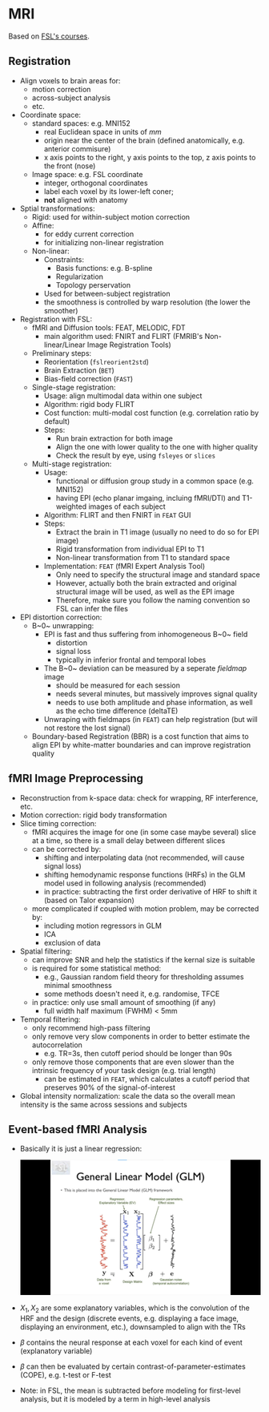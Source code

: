 # MRI

Based on [FSL's courses](https://open.win.ox.ac.uk/pages/fslcourse/website/online_materials.html).

## Registration

- Align voxels to brain areas for:
  - motion correction
  - across-subject analysis
  - etc.
- Coordinate space:
  - standard spaces: e.g. MNI152
    - real Euclidean space in units of *mm*
    - origin near the center of the brain (defined anatomically, e.g. anterior commisure)
    - x axis points to the right, y axis points to the top, z axis points to the front (nose)
  - Image space: e.g. FSL coordinate
    - integer, orthogonal coordinates
    - label each voxel by its lower-left coner;
    - **not** aligned with anatomy
- Sptial transformations:
  - Rigid: used for within-subject motion correction
  - Affine:
    - for eddy current correction
    - for initializing non-linear registration
  - Non-linear:
    - Constraints:
      - Basis functions: e.g. B-spline
      - Regularization
      - Topology perservation
    - Used for between-subject registration
    - the smoothness is controlled by warp resolution (the lower the smoother)
- Registration with FSL:
  - fMRI and Diffusion tools: FEAT, MELODIC, FDT
    - main algorithm used: FNIRT and FLIRT (FMRIB's Non-linear/Linear Image Registration Tools)
  - Preliminary steps:
    - Reorientation (`fslreorient2std`)
    - Brain Extraction (`BET`)
    - Bias-field correction (`FAST`)
  - Single-stage registration:
    - Usage: align multimodal data within one subject
    - Algorithm: rigid body FLIRT
    - Cost function: multi-modal cost function (e.g. correlation ratio by default)
    - Steps:
      - Run brain extraction for both image
      - Align the one with lower quality to the one with higher quality
      - Check the result by eye, using `fsleyes` or `slices`
  - Multi-stage registration:
    - Usage: 
      - functional or diffusion group study in a common space (e.g. MNI152)
      - having EPI (echo planar imgaing, incluing fMRI/DTI) and T1-weighted images of each subject
    - Algorithm: FLIRT and then FNIRT in `FEAT` GUI
    - Steps:
      - Extract the brain in T1 image (usually no need to do so for EPI image)
      - Rigid transformation from individual EPI to T1
      - Non-linear transformation from T1 to standard space
    - Implementation: `FEAT` (fMRI Expert Analysis Tool)
      - Only need to specify the structural image and standard space
      - However, actually both the brain extracted and original structural image will be used, as well as the EPI image
      - Therefore, make sure you follow the naming convention so FSL can infer the files
- EPI distortion correction:
  - B~0~ unwrapping:
    - EPI is fast and thus suffering from inhomogeneous B~0~ field
      - distortion
      - signal loss
      - typically in inferior frontal and temporal lobes
    - The B~0~ deviation can be measured by a seperate *fieldmap* image
      - should be measured for each session
      - needs several minutes, but massively improves signal quality
      - needs to use both amplitude and phase information, as well as the echo time difference (deltaTE)
    - Unwraping with fieldmaps (in `FEAT`) can help registration (but will not restore the lost signal)
  - Boundary-based Registration (BBR) is a cost function that aims to align EPI by white-matter boundaries and can improve registration quality

## fMRI Image Preprocessing

- Reconstruction from k-space data: check for wrapping, RF interference, etc.
- Motion correction: rigid body transformation
- Slice timing correction:
  - fMRI acquires the image for one (in some case maybe several) slice at a time, so there is a small delay between different slices
  - can be corrected by:
    - shifting and interpolating data (not recommended, will cause signal loss)
    - shifting hemodynamic response functions (HRFs) in the GLM model used in following analysis (recommended)
    - in practice: subtracting the first order derivative of HRF to shift it (based on Talor expansion)
  - more complicated if coupled with motion problem, may be corrected by:
    - including motion regressors in GLM
    - ICA
    - exclusion of data
- Spatial filtering:
  - can improve SNR and help the statistics if the kernal size is suitable
  - is required for some statistical method:
    - e.g., Gaussian random field theory for thresholding assumes minimal smoothness
    - some methods doesn't need it, e.g. randomise, TFCE
  - in practice: only use small amount of smoothing (if any)
    - full width half maximum (FWHM) < 5mm
- Temporal filtering:
  - only recommend high-pass filtering
  - only remove very slow components in order to better estimate the autocorrelation
    - e.g. TR=3s, then cutoff period should be longer than 90s
  - only remove those components that are even slower than the intrinsic frequency of your task design (e.g. trial length)
    - can be estimated in `FEAT`, which calculates a cutoff period that preserves 90% of the signal-of-interest
- Global intensity normalization: scale the data so the overall mean intensity is the same across sessions and subjects

## Event-based fMRI Analysis

- Basically it is just a linear regression:

  ![fMRI_GLM](fMRI_GLM.png)

- $X_1, X_2$ are some explanatory variables, which is the convolution of the HRF and the design (discrete events, e.g. displaying a face image, displaying an environment, etc.), downsampled to align with the TRs
- $\beta$ contains the neural response at each voxel for each kind of event (explanatory variable)
- $\beta$ can then be evaluated by certain contrast-of-parameter-estimates (COPE), e.g. t-test or F-test
- Note: in FSL, the mean is subtracted before modeling for first-level analysis, but it is modeled by a term in high-level analysis